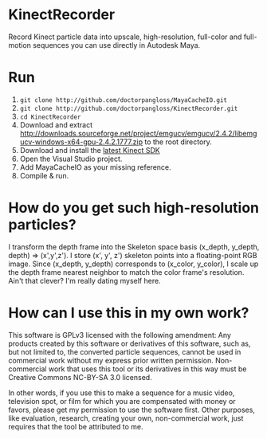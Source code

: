 KinectRecorder
==============

Record Kinect particle data into upscale, high-resolution, full-color and full-motion sequences you can use directly in Autodesk Maya.

Run
===

 1. `git clone http://github.com/doctorpangloss/MayaCacheIO.git`
 1. `git clone http://github.com/doctorpangloss/KinectRecorder.git`
 2. `cd KinectRecorder`
 3. Download and extract http://downloads.sourceforge.net/project/emgucv/emgucv/2.4.2/libemgucv-windows-x64-gpu-2.4.2.1777.zip to the root directory.
 4. Download and install the [latest Kinect SDK](http://www.microsoft.com/en-us/kinectforwindows/develop/overview.aspx)
 5. Open the Visual Studio project.
 6. Add MayaCacheIO as your missing reference.
 7. Compile & run.

How do you get such high-resolution particles?
==============================================

I transform the depth frame into the Skeleton space basis (x_depth, y_depth, depth) => (x',y',z'). I store (x', y', z') skeleton points into a floating-point RGB image. Since (x_depth, y_depth) corresponds to (x_color, y_color), I scale up the depth frame nearest neighbor to match the color frame's resolution. Ain't that clever? I'm really dating myself here.

How can I use this in my own work?
==================================

This software is GPLv3 licensed with the following amendment: Any products created by this software or derivatives of this software, such as, but not limited to, the converted particle sequences, cannot be used in commercial work without my express prior written permission. Non-commercial work that uses this tool or its derivatives in this way must be Creative Commons NC-BY-SA 3.0 licensed.

In other words, if you use this to make a sequence for a music video, television spot, or film for which you are compensated with money or favors, please get my permission to use the software first. Other purposes, like evaluation, research, creating your own, non-commercial work, just requires that the tool be attributed to me.